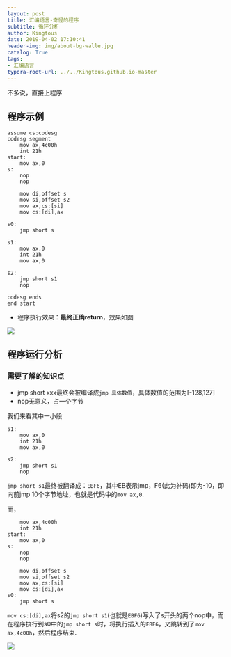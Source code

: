 ```yaml
---
layout: post
title: 汇编语言-奇怪的程序
subtitle: 循环分析
author: Kingtous
date: 2019-04-02 17:10:41
header-img: img/about-bg-walle.jpg
catalog: True
tags:
- 汇编语言
typora-root-url: ../../Kingtous.github.io-master
---
```


不多说，直接上程序

## 程序示例

```assembly
assume cs:codesg
codesg segment
    mov ax,4c00h
    int 21h
start:
    mov ax,0
s:
    nop
    nop
    
    mov di,offset s
    mov si,offset s2
    mov ax,cs:[si]
    mov cs:[di],ax
    
s0:
    jmp short s

s1:
    mov ax,0
    int 21h
    mov ax,0

s2:
    jmp short s1
    nop

codesg ends
end start
```

- 程序执行效果：**最终正确return**，效果如图

![](/img/unsorted/assembly_1.png)

## 程序运行分析

### 需要了解的知识点

- jmp short xxx最终会被编译成```jmp 具体数值```，具体数值的范围为[-128,127]
- nop无意义，占一个字节



我们来看其中一小段

```assembly
s1:
    mov ax,0
    int 21h
    mov ax,0

s2:
    jmp short s1
    nop
```

```jmp short s1```最终被翻译成：```EBF6```，其中EB表示jmp，F6(此为补码)即为-10，即向前jmp 10个字节地址，也就是代码中的`mov ax,0`.



而，

```assembly
    mov ax,4c00h
    int 21h
start:
    mov ax,0
s:
    nop
    nop
    
    mov di,offset s
    mov si,offset s2
    mov ax,cs:[si]
    mov cs:[di],ax
s0:
    jmp short s
```

`mov cs:[di],ax`将s2的`jmp short s1`(也就是`EBF6`)写入了s开头的两个nop中，而在程序执行到s0中的`jmp short s`时，将执行插入的`EBF6`，又跳转到了`mov ax,4c00h`，然后程序结束.

![](/img/unsorted/assembly_2.png)


